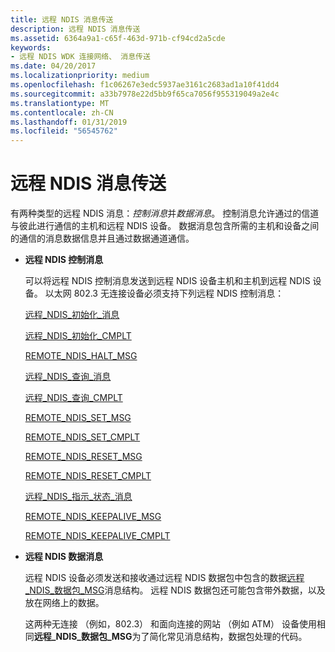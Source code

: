```yaml
---
title: 远程 NDIS 消息传送
description: 远程 NDIS 消息传送
ms.assetid: 6364a9a1-c65f-463d-971b-cf94cd2a5cde
keywords:
- 远程 NDIS WDK 连接网络、 消息传送
ms.date: 04/20/2017
ms.localizationpriority: medium
ms.openlocfilehash: f1c06267e3edc5937ae3161c2683ad1a10f41dd4
ms.sourcegitcommit: a33b7978e22d5bb9f65ca7056f955319049a2e4c
ms.translationtype: MT
ms.contentlocale: zh-CN
ms.lasthandoff: 01/31/2019
ms.locfileid: "56545762"
---
```

# <a name="remote-ndis-messaging"></a>远程 NDIS 消息传送





有两种类型的远程 NDIS 消息：*控制消息*并*数据消息*。 控制消息允许通过的信道与彼此进行通信的主机和远程 NDIS 设备。 数据消息包含所需的主机和设备之间的通信的消息数据信息并且通过数据通道通信。

-   **远程 NDIS 控制消息**

    可以将远程 NDIS 控制消息发送到远程 NDIS 设备主机和主机到远程 NDIS 设备。 以太网 802.3 无连接设备必须支持下列远程 NDIS 控制消息：

    [远程\_NDIS\_初始化\_消息](https://msdn.microsoft.com/library/windows/hardware/ff570624)

    [远程\_NDIS\_初始化\_CMPLT](https://msdn.microsoft.com/library/windows/hardware/ff570621)

    [REMOTE\_NDIS\_HALT\_MSG](https://msdn.microsoft.com/library/windows/hardware/ff570613)

    [远程\_NDIS\_查询\_消息](https://msdn.microsoft.com/library/windows/hardware/ff570641)

    [远程\_NDIS\_查询\_CMPLT](https://msdn.microsoft.com/library/windows/hardware/ff570638)

    [REMOTE\_NDIS\_SET\_MSG](https://msdn.microsoft.com/library/windows/hardware/ff570654)

    [REMOTE\_NDIS\_SET\_CMPLT](https://msdn.microsoft.com/library/windows/hardware/ff570651)

    [REMOTE\_NDIS\_RESET\_MSG](https://msdn.microsoft.com/library/windows/hardware/ff570648)

    [REMOTE\_NDIS\_RESET\_CMPLT](https://msdn.microsoft.com/library/windows/hardware/ff570645)

    [远程\_NDIS\_指示\_状态\_消息](https://msdn.microsoft.com/library/windows/hardware/ff570617)

    [REMOTE\_NDIS\_KEEPALIVE\_MSG](https://msdn.microsoft.com/library/windows/hardware/ff570629)

    [REMOTE\_NDIS\_KEEPALIVE\_CMPLT](https://msdn.microsoft.com/library/windows/hardware/ff570626)

-   **远程 NDIS 数据消息**

    远程 NDIS 设备必须发送和接收通过远程 NDIS 数据包中包含的数据[远程\_NDIS\_数据包\_MSG](https://msdn.microsoft.com/library/windows/hardware/ff570635)消息结构。 远程 NDIS 数据包还可能包含带外数据，以及放在网络上的数据。

    这两种无连接 （例如，802.3） 和面向连接的网站 （例如 ATM） 设备使用相同**远程\_NDIS\_数据包\_MSG**为了简化常见消息结构，数据包处理的代码。

 

 





